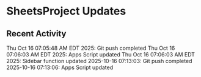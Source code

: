 # SheetsProject Updates
## Recent Activity
Thu Oct 16 07:05:48 AM EDT 2025: Git push completed
Thu Oct 16 07:06:03 AM EDT 2025: Apps Script updated
Thu Oct 16 07:06:03 AM EDT 2025: Sidebar function updated
2025-10-16 07:13:03: Git push completed
2025-10-16 07:13:06: Apps Script updated
